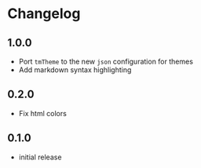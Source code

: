 # Changelog

## 1.0.0

- Port `tmTheme` to the new `json` configuration for themes
- Add markdown syntax highlighting

## 0.2.0

- Fix html colors

## 0.1.0

- initial release